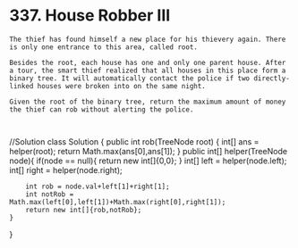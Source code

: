 # 337. House Robber III
```PS
The thief has found himself a new place for his thievery again. There is only one entrance to this area, called root.

Besides the root, each house has one and only one parent house. After a tour, the smart thief realized that all houses in this place form a binary tree. It will automatically contact the police if two directly-linked houses were broken into on the same night.

Given the root of the binary tree, return the maximum amount of money the thief can rob without alerting the police.

 
```
//Solution
class Solution {
    public int rob(TreeNode root) {
        int[] ans = helper(root);
        return Math.max(ans[0],ans[1]);
    }
    public int[] helper(TreeNode node){
        if(node == null){
            return new int[]{0,0};
        }
        int[] left = helper(node.left);
        int[] right = helper(node.right);
        
        int rob = node.val+left[1]+right[1];
        int notRob = Math.max(left[0],left[1])+Math.max(right[0],right[1]);
        return new int[]{rob,notRob};
    }
}